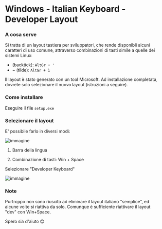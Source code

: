 # Windows - Italian Keyboard - Developer Layout

### A cosa serve

Si tratta di un layout tastiera per sviluppatori, che rende disponibli alcuni caratteri di uso comune, attraverso combinazioni di tasti simile a quelle dei sistemi Linux:

- (backtick):  `AltGr + '`
- ~ (tilde): `AltGr + ì`

Il layout è stato generato con un tool Microsoft. Ad installazione completata, dovrete solo selezionare il nuovo layout (istruzioni a seguire). 

### Come installare

Eseguire il file `setup.exe`

### Selezionare il layout

E' possibile farlo in diversi modi:

![immagine](https://github.com/user-attachments/assets/d8b96696-5421-4a0a-ad8d-959a19cc3b23)
1) Barra della lingua

2) Combinazione di tasti: Win + Space

Selezionare "Developer Keyboard"

![immagine](https://github.com/user-attachments/assets/5fc88598-c40b-41a1-a4cc-9d841dea77b8)


### Note

Purtroppo non sono riuscito ad eliminare il layout italiano "semplice", ed alcune volte si riattiva da solo.
Comunque è sufficiente riattivare il layout "dev" con Win+Space.


Spero sia d'aiuto 😊


